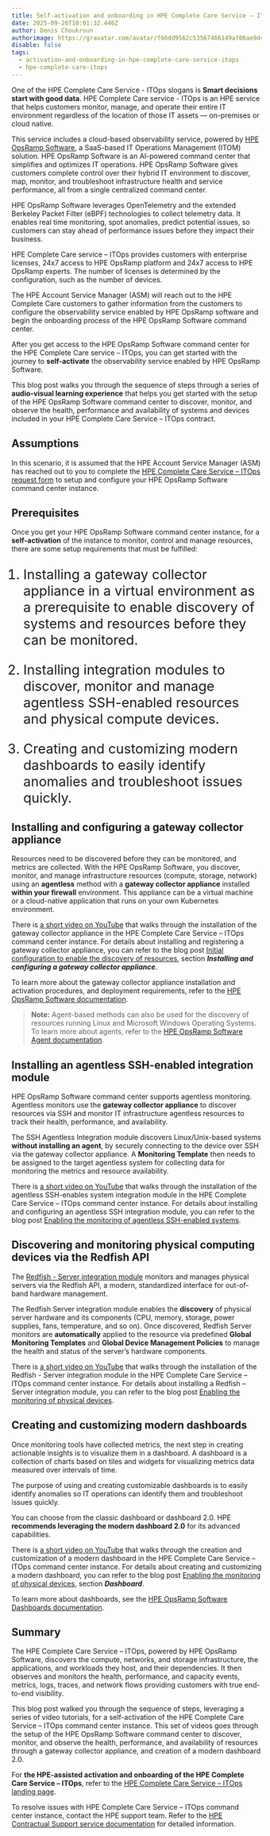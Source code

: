 ```yaml
---
title: Self-activation and onboarding in HPE Complete Care Service – ITOps
date: 2025-09-26T10:01:32.446Z
author: Denis Choukroun
authorimage: https://gravatar.com/avatar/f66dd9562c53567466149af06ae9d4f1?s=96
disable: false
tags:
  - activation-and-onboarding-in-hpe-complete-care-service-itops
  - hpe-complete-care-itops
---
```

<style>
li {
   font-size: 27px;
   line-height: 33px;
   max-width: none;
}
</style>

One of the HPE Complete Care Service - ITOps slogans is **Smart decisions start with good data**. HPE Complete Care service - ITOps is an HPE service that helps customers monitor, manage, and operate their entire IT environment regardless of the location of those IT assets — on-premises or cloud native.

This service includes a cloud-based observability service, powered by [HPE OpsRamp Software](https://www.hpe.com/us/en/opsramp.html), a SaaS-based IT Operations Management (ITOM) solution. HPE OpsRamp Software is an AI-powered command center that simplifies and optimizes IT operations. HPE OpsRamp Software gives customers complete control over their hybrid IT environment to discover, map, monitor, and troubleshoot infrastructure health and service performance, all from a single centralized command center.

HPE OpsRamp Software leverages OpenTelemetry and the extended Berkeley Packet Filter (eBPF) technologies to collect telemetry data. It enables real time monitoring, spot anomalies, predict potential issues, so customers can stay ahead of performance issues before they impact their business.

HPE Complete Care service – ITOps provides customers with enterprise licenses, 24x7 access to HPE OpsRamp platform and 24x7 access to HPE OpsRamp experts. The number of licenses is determined by the configuration, such as the number of devices. 

The HPE Account Service Manager (ASM) will reach out to the HPE Complete Care customers to gather information from the customers to configure the observability service enabled by HPE OpsRamp software and begin the onboarding process of the HPE OpsRamp Software command center.

After you get access to the HPE OpsRamp Software command center for the HPE Complete Care service – ITOps, you can get started with the journey to **self-activate** the observability service enabled by HPE OpsRamp Software. 

This blog post walks you through the sequence of steps through a series of **audio-visual learning experience** that helps you get started with the setup of the HPE OpsRamp Software command center to discover, monitor, and observe the health, performance and availability of systems and devices included in your HPE Complete Care Service – ITOps contract. 

## Assumptions

In this scenario, it is assumed that the HPE Account Service Manager (ASM) has reached out to you to complete the [HPE Complete Care Service – ITOps request form](https://forms.office.com/pages/responsepage.aspx?id=YSBbEGm2MUuSrCTTBNGV3MNwzZIB3zBHp5x5QZ1HakFURjRaWU1JRTVSSkJHRFlGSUI4SDk0STRBRC4u)  to setup and configure your HPE OpsRamp Software command center instance. 

## Prerequisites

Once you get your HPE OpsRamp Software command center instance, for a **self-activation** of the instance to monitor, control and manage resources, there are some setup requirements that must be fulfilled:

1. Installing a gateway collector appliance in a virtual environment as a prerequisite to enable discovery of systems and resources before they can be monitored.

2. Installing integration modules to discover, monitor and manage agentless SSH-enabled resources and physical compute devices.

3. Creating and customizing modern dashboards to easily identify anomalies and troubleshoot issues quickly.

## Installing and configuring a gateway collector appliance

Resources need to be discovered before they can be monitored, and metrics are collected. With the HPE OpsRamp Software, you discover, monitor, and manage infrastructure resources (compute, storage, network) using an **agentless** method with a **gateway collector appliance** installed **within your firewall** environment. This appliance can be a virtual machine or a cloud-native application that runs on your own Kubernetes environment.

There is [a short video on YouTube](https://www.youtube.com/watch?v=c0ZmdwACq2A&list=PLtS6YX0YOX4fWMwKbp9blyI1GLdXlbWjY) that walks through the installation of the gateway collector appliance in the HPE Complete Care Service – ITOps command center instance. For details about installing and registering a gateway collector appliance, you can refer to the blog post [Initial configuration to enable the discovery of resources](https://developer.hpe.com/blog/hybrid-observability-service-%E2%80%93-part-2-initial-configuration-to-enable-the-discovery-of-resources-in-hpe-greenlake-flex-solutions/), section ***Installing and configuring a gateway collector appliance***.

To learn more about the gateway collector appliance installation and activation procedures, and deployment requirements, refer to the [HPE OpsRamp Software documentation](https://docs.opsramp.com/platform-features/).

>**Note:** Agent-based methods can also be used for the discovery of resources running Linux and Microsoft Windows Operating Systems. To learn more about agents, refer to the [HPE OpsRamp Software Agent documentation](https://docs.opsramp.com/platform-features/agents/).

## Installing an agentless SSH-enabled integration module

HPE OpsRamp Software command center supports agentless monitoring. Agentless monitors use the **gateway collector appliance** to discover resources via SSH and monitor IT infrastructure agentless resources to track their health, performance, and availability.

The SSH Agentless Integration module discovers Linux/Unix-based systems **without installing an agent**, by securely connecting to the device over SSH via the gateway collector appliance. A **Monitoring Template** then needs to be assigned to the target agentless system for collecting data for monitoring the metrics and resource availability.

There is [a short video on YouTube](https://www.youtube.com/watch?v=a1GVV-b9hCI&list=PLtS6YX0YOX4fWMwKbp9blyI1GLdXlbWjY) that walks through the installation of the agentless SSH-enables system integration module in the HPE Complete Care Service – ITOps command center instance. For details about installing and configuring an agentless SSH integration module, you can refer to the blog post [Enabling the monitoring of agentless SSH-enabled systems](https://developer.hpe.com/blog/hybrid-observability-service-%E2%80%93-part-3-enabling-the-monitoring-of-agentless-ssh-enabled-systems-in-hpe-greenlake-flex-solutions/). 

## Discovering and monitoring physical computing devices via the Redfish API

The [Redfish - Server integration module](https://docs.opsramp.com/integrations/compute/server-hardware-monitoring-redfish/redfish-server/) monitors and manages physical servers via the Redfish API, a modern, standardized interface for out-of-band hardware management.

The Redfish Server integration module enables the **discovery** of physical server hardware and its components (CPU, memory, storage, power supplies, fans, temperature, and so on). Once discovered, Redfish Server monitors are **automatically** applied to the resource via predefined **Global Monitoring Templates** and **Global Device Management Policies** to manage the health and status of the server’s hardware components.

There is [a short video on YouTube](https://www.youtube.com/watch?v=htZwkW-zG00&list=PLtS6YX0YOX4fWMwKbp9blyI1GLdXlbWjY) that walks through the installation of the Redfish - Server integration module in the HPE Complete Care Service – ITOps command center instance. For details about installing a Redfish – Server integration module, you can refer to the blog post [Enabling the monitoring of physical devices](https://developer.hpe.com/blog/hybrid-observability-service-%E2%80%93-part-4-enabling-the-monitoring-of-physical-devices-in-hpe-greenlake-flex-solutions/).

## Creating and customizing modern dashboards

Once monitoring tools have collected metrics, the next step in creating actionable insights is to visualize them in a dashboard. A dashboard is a collection of charts based on tiles and widgets for visualizing metrics data measured over intervals of time.
 
The purpose of using and creating customizable dashboards is to easily identify anomalies so IT operations can identify them and troubleshoot issues quickly.

You can choose from the classic dashboard or dashboard 2.0. HPE **recommends leveraging the modern dashboard 2.0** for its advanced capabilities.

There is [a short video on YouTube](https://www.youtube.com/watch?v=MPTq-3EA60E&list=PLtS6YX0YOX4fWMwKbp9blyI1GLdXlbWjY) that walks through the creation and customization of a modern dashboard in the HPE Complete Care Service – ITOps command center instance. For details about creating and customizing a modern dashboard, you can refer to the blog post [Enabling the monitoring of physical devices](https://developer.hpe.com/blog/hybrid-observability-service-%E2%80%93-part-4-enabling-the-monitoring-of-physical-devices-in-hpe-greenlake-flex-solutions/), section ***Dashboard***.

To learn more about dashboards, see the [HPE OpsRamp Software Dashboards documentation](https://docs.opsramp.com/platform-features/feature-guides/dashboards/).

## Summary

The HPE Complete Care Service – ITOps, powered by HPE OpsRamp Software, discovers the compute, networks, and storage infrastructure, the applications, and workloads they host, and their dependencies. It then observes and monitors the health, performance, and capacity events, metrics, logs, traces, and network flows providing customers with true end-to-end visibility.

This blog post walked you through the sequence of steps, leveraging a series of video tutorials, for a self-activation of the HPE Complete Care Service – ITOps command center instance. This set of videos goes through the setup of the HPE OpsRamp Software command center to discover, monitor, and observe the health, performance, and availability of resources through a gateway collector appliance, and creation of a modern dashboard 2.0. 

For **the HPE-assisted activation and onboarding of the HPE Complete Care Service – ITOps**, refer to the [HPE Complete Care Service – ITOps landing page](https://developer.hpe.com/platform/activation-and-onboarding-in-hpe-complete-care-service-itops/home/).  

To resolve issues with HPE Complete Care Service – ITOps command center instance, contact the HPE support team. Refer to the [HPE Contractual Support service documentation](https://www.hpe.com/us/en/collaterals/collateral.a50009342enw.html) for detailed information. 
